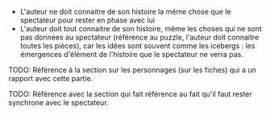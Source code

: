 <!-- Page: #599 Tout connaitre et ne rien connaitre de son histoire -->

* L'auteur ne doit connaitre de son histoire la même chose que le spectateur pour rester en phase avec lui
* L'auteur doit tout connaitre de son histoire, même les choses qui ne sont pas données au spectateur (référence au puzzle, l'auteur doit connaitre toutes les pièces), car les idées sont souvent comme les icebergs : les émergences d'élément de l'histoire que le spectateur ne verra pas.

TODO: Référence à la section sur les personnages (sur les fiches) qui a un rapport avec cette partie.

TODO: Référence avec la section qui fait référence au fait qu'il faut rester synchrone avec le spectateur.
